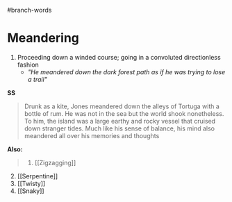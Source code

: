 #branch-words 
# Meandering
1. Proceeding down a winded course; going in a convoluted directionless fashion
	- *"He meandered down the dark forest path as if he was trying to lose a trail"*

**SS**
> Drunk as a kite, Jones meandered down the alleys of Tortuga with a bottle of rum. He was not in the sea but the world shook nonetheless. To him, the island was a large earthy and rocky vessel that cruised down stranger tides. Much like his sense of balance, his mind also meandered all over his memories and thoughts


**Also:**
> 1. [[Zigzagging]]
2. [[Serpentine]]
3. [[Twisty]]
4. [[Snaky]]